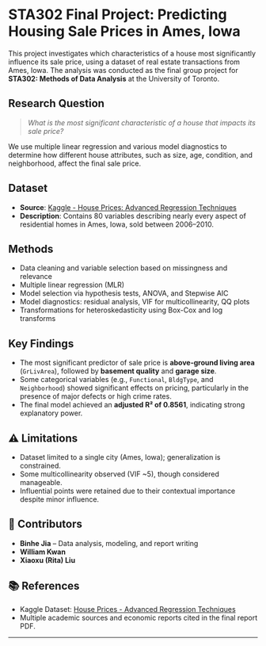 #  STA302 Final Project: Predicting Housing Sale Prices in Ames, Iowa

This project investigates which characteristics of a house most significantly influence its sale price, using a dataset of real estate transactions from Ames, Iowa. The analysis was conducted as the final group project for **STA302: Methods of Data Analysis** at the University of Toronto.

##  Research Question

> *What is the most significant characteristic of a house that impacts its sale price?*

We use multiple linear regression and various model diagnostics to determine how different house attributes, such as size, age, condition, and neighborhood, affect the final sale price.

##  Dataset

- **Source**: [Kaggle - House Prices: Advanced Regression Techniques](https://www.kaggle.com/competitions/house-prices-advanced-regression-techniques/overview)
- **Description**: Contains 80 variables describing nearly every aspect of residential homes in Ames, Iowa, sold between 2006–2010.

##  Methods

- Data cleaning and variable selection based on missingness and relevance
- Multiple linear regression (MLR)
- Model selection via hypothesis tests, ANOVA, and Stepwise AIC
- Model diagnostics: residual analysis, VIF for multicollinearity, QQ plots
- Transformations for heteroskedasticity using Box-Cox and log transforms

##  Key Findings

- The most significant predictor of sale price is **above-ground living area** (`GrLivArea`), followed by **basement quality** and **garage size**.
- Some categorical variables (e.g., `Functional`, `BldgType`, and `Neighborhood`) showed significant effects on pricing, particularly in the presence of major defects or high crime rates.
- The final model achieved an **adjusted R² of 0.8561**, indicating strong explanatory power.

## ⚠ Limitations

- Dataset limited to a single city (Ames, Iowa); generalization is constrained.
- Some multicollinearity observed (VIF ~5), though considered manageable.
- Influential points were retained due to their contextual importance despite minor influence.

## 👥 Contributors

- **Binhe Jia** – Data analysis, modeling, and report writing  
- **William Kwan**  
- **Xiaoxu (Rita) Liu**

## 📚 References

- Kaggle Dataset: [House Prices - Advanced Regression Techniques](https://www.kaggle.com/competitions/house-prices-advanced-regression-techniques/data)
- Multiple academic sources and economic reports cited in the final report PDF.

---

